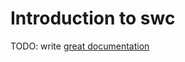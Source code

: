 # Introduction to swc

TODO: write [great documentation](http://jacobian.org/writing/what-to-write/)
